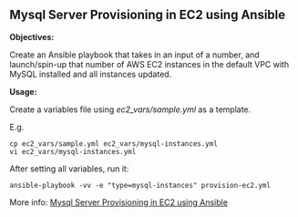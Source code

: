 ## Mysql Server Provisioning in EC2 using Ansible 

**Objectives:**

Create an Ansible playbook that takes in an input of a number, and launch/spin-up that number of AWS EC2 instances in the default VPC with MySQL installed and all instances updated.


**Usage:**

Create a variables file using *ec2_vars/sample.yml* as a template.

E.g. 

    cp ec2_vars/sample.yml ec2_vars/mysql-instances.yml
    vi ec2_vars/mysql-instances.yml
    
After setting all variables, run it:

    ansible-playbook -vv -e "type=mysql-instances" provision-ec2.yml
    
More info: [Mysql Server Provisioning in EC2 using Ansible](https://tinyurl.com/yd7rs8hb)
